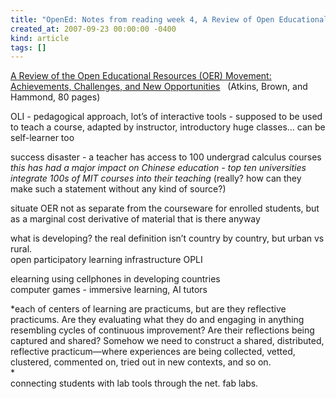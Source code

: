 ```yaml
---
title: "OpenEd: Notes from reading week 4, A Review of Open Educational Resources"
created_at: 2007-09-23 00:00:00 -0400
kind: article
tags: []
---
```


[A Review of the Open Educational Resources (OER) Movement:
Achievements, Challenges, and New
Opportunities](http://www.oerderves.org/wp-content/uploads/2007/03/a-review-of-the-open-educational-resources-oer-movement_final.pdf "http://www.oerderves.org/wp-content/uploads/2007/03/a-review-of-the-open-educational-resources-oer-movement_final.pdf")
  (Atkins, Brown, and Hammond, 80 pages)

OLI - pedagogical approach, lot’s of interactive tools - supposed to be
used to teach a course, adapted by instructor, introductory huge
classes… can be self-learner too

success disaster - a teacher has access to 100 undergrad calculus
courses\
 *this has had a major impact on Chinese education - top ten
universities integrate 100s of MIT courses into their teaching* (really?
how can they make such a statement without any kind of source?)

situate OER not as separate from the courseware for enrolled students,
but as a marginal cost derivative of material that is there anyway

what is developing? the real definition isn’t country by country, but
urban vs rural.\
 open participatory learning infrastructure OPLI

elearning using cellphones in developing countries\
 computer games - immersive learning, AI tutors

*each of centers of learning are practicums, but are they reflective
practicums. Are they evaluating what they do and engaging in anything
resembling cycles of continuous improvement? Are their reflections being
captured and shared? Somehow we need to construct a shared, distributed,
reflective practicum—where experiences are being collected, vetted,
clustered, commented on, tried out in new contexts, and so on.\
*\
 connecting students with lab tools through the net. fab labs.
